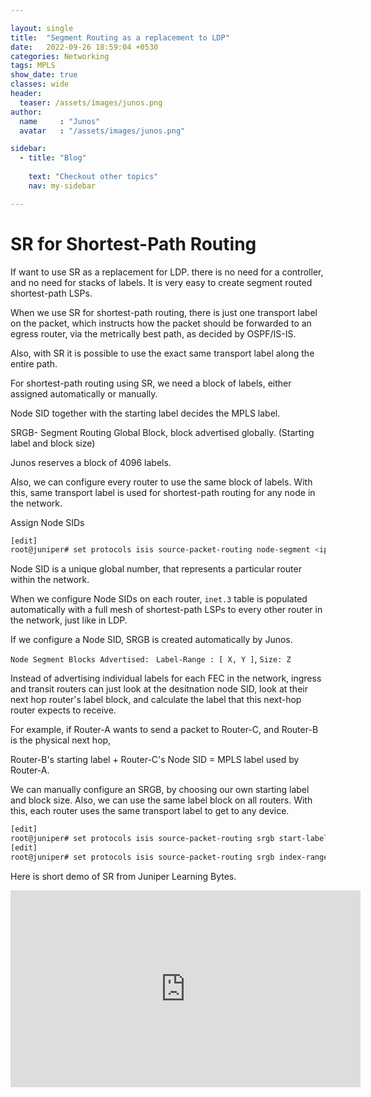 ```yaml
---

layout: single
title:  "Segment Routing as a replacement to LDP"
date:   2022-09-26 18:59:04 +0530
categories: Networking
tags: MPLS
show_date: true
classes: wide
header:
  teaser: /assets/images/junos.png
author:
  name     : "Junos"
  avatar   : "/assets/images/junos.png"

sidebar:
  - title: "Blog"
   
    text: "Checkout other topics"
    nav: my-sidebar

---
```

# SR for Shortest-Path Routing

If want to use SR as a replacement for LDP. there is no need for a controller, and no need for stacks of labels. It is very easy to create segment routed shortest-path LSPs.

When we use SR for shortest-path routing, there is just one transport label on the packet, which instructs how the packet should be forwarded to an egress router, via the metrically best path, as decided by OSPF/IS-IS.

Also, with SR it is possible to use the exact same transport label along the entire path.

For shortest-path routing using SR, we need a block of labels, either assigned automatically or manually. 

Node SID together with the starting label decides the MPLS label.

SRGB- Segment Routing Global Block, block advertised globally. (Starting label and block size)

Junos reserves a block of 4096 labels.

Also, we can configure every router to use the same block of labels. With this, same transport label is used for shortest-path routing for any node in the network.

Assign Node SIDs

```sh
[edit]
root@juniper# set protocols isis source-packet-routing node-segment <ipv4-index | ipv6-index> <value>
```

Node SID is a unique global number, that represents a particular router within the network.

When we configure Node SIDs on each router, `inet.3` table is populated automatically with a full mesh of shortest-path LSPs to every other router in the network, just like in LDP.

If we configure a Node SID, SRGB is created automatically by Junos.

`Node Segment Blocks Advertised: ` `Label-Range : [ X, Y ]`, `Size: Z`



Instead of advertising individual labels for each FEC in the network, ingress and transit routers can just look at the desitnation node SID, look at their next hop router's label block, and calculate the label that this next-hop router expects to receive.

For example, if Router-A wants to send a packet to Router-C, and Router-B is the physical next hop,

Router-B's starting label + Router-C's Node SID = MPLS label used by Router-A.



We can manually configure an SRGB, by choosing our own starting label and block size. Also, we can use the same label block on all routers. With this, each router uses the same transport label to get to any device.

```sh
[edit]
root@juniper# set protocols isis source-packet-routing srgb start-label <value>
[edit]
root@juniper# set protocols isis source-packet-routing srgb index-range <value>
```

Here is short demo of SR from Juniper Learning Bytes.

<iframe width="560" height="315" src="https://www.youtube.com/watch?v=HXs6keKpkK0" title="YouTube video player" frameborder="0" allow="accelerometer; autoplay; clipboard-write; encrypted-media; gyroscope; picture-in-picture" allowfullscreen></iframe>

